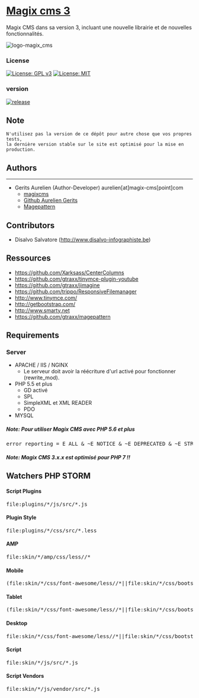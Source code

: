 # [Magix cms 3](http://www.magix-cms.com/)
Magix CMS dans sa version 3, incluant une nouvelle librairie et de nouvelles fonctionnalités.

![logo-magix_cms](https://user-images.githubusercontent.com/356674/31891050-82862b34-b805-11e7-9d10-84066a7474dc.png)

### License

[![License: GPL v3](https://img.shields.io/badge/License-GPL%20v3-blue.svg)](http://www.gnu.org/licenses/gpl-3.0) 
[![License: MIT](https://img.shields.io/badge/License-MIT-yellow.svg)](https://opensource.org/licenses/MIT)
### version 

[![release](https://img.shields.io/github/release/magix-cms/magixcms-3.svg)](https://github.com/magix-cms/magixcms-3/releases/latest)

## Note
    N'utilisez pas la version de ce dépôt pour autre chose que vos propres tests,
    la dernière version stable sur le site est optimisé pour la mise en production.
    
## Authors
-------

 * Gerits Aurelien (Author-Developer) aurelien[at]magix-cms[point]com
    * [magixcms](http://www.magix-cms.com)
    * [Github Aurelien Gerits](https://github.com/gtraxx/)
    * [Magepattern](https://github.com/gtraxx/magepattern)

## Contributors

 * Disalvo Salvatore (http://www.disalvo-infographiste.be)
 
Ressources
-----
 * https://github.com/Xarksass/CenterColumns
 * https://github.com/gtraxx/tinymce-plugin-youtube
 * https://github.com/gtraxx/jimagine
 * https://github.com/trippo/ResponsiveFilemanager
 * http://www.tinymce.com/
 * http://getbootstrap.com/
 * http://www.smarty.net
 * https://github.com/gtraxx/magepattern
 
Requirements
------------

### Server
 * APACHE / IIS / NGINX
     * Le serveur doit avoir la réécriture d'url activé pour fonctionner (rewrite_mod).
 * PHP 5.5 et plus
     * GD activé
     * SPL
     * SimpleXML et XML READER
     * PDO
 * MYSQL

##### Note: Pour utiliser Magix CMS avec PHP 5.6 et plus
<pre>
error_reporting = E_ALL & ~E_NOTICE & ~E_DEPRECATED & ~E_STRICT
</pre>
##### Note: Magix CMS 3.x.x est optimisé pour PHP 7 !!

## Watchers PHP STORM
#### Script Plugins
<pre>
file:plugins/*/js/src/*.js
</pre>
#### Plugin Style
<pre>
file:plugins/*/css/src/*.less
</pre>

#### AMP
<pre>
file:skin/*/amp/css/less//*
</pre>

#### Mobile
<pre>
(file:skin/*/css/font-awesome/less//*||file:skin/*/css/bootstrap/less//*||file:skin/*/css/src/less//*)&&!file:skin/*/css/src/less/tablet//*&&!file:skin/*/css/src/less/tablet.less&&!file:skin/*/css/src/less/desktop//*&&!file:skin/*/css/src/less/desktop.less
</pre>

#### Tablet
<pre>
(file:skin/*/css/font-awesome/less//*||file:skin/*/css/bootstrap/less//*||file:skin/*/css/src/less//*)&&!file:skin/*/css/src/less/desktop//*&&!file:skin/*/css/src/less/desktop.less
</pre>

#### Desktop
<pre>
file:skin/*/css/font-awesome/less//*||file:skin/*/css/bootstrap/less//*||file:skin/*/css/src/less//*
</pre>

#### Script
<pre>
file:skin/*/js/src/*.js
</pre>

#### Script Vendors
<pre>
file:skin/*/js/vendor/src/*.js
</pre>